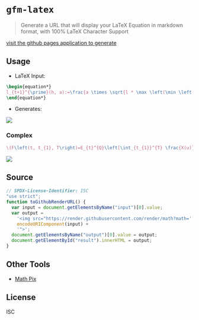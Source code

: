 # `gfm-latex`

> Generate a URL that will display your LaTeX Equation in markdown format, with 100% LaTeX Character Support

[visit the github pages application to generate](https://sambacha.github.io/github-flavoured-latex/)

## Usage

- LaTeX Input:

```latex
\begin{equation*}
l_{t+1}^{\prime}(h, a):=\frac{a \times \sqrt{l * \max \left(\min \left(\theta, l^{2}\right), 1\right)}}{100}
\end{equation*}
```

- Generates:

<img src="https://render.githubusercontent.com/render/math?math=%5Cbegin%7Bequation*%7D%0Al_%7Bt%2B1%7D%5E%7B%5Cprime%7D(h%2C%20a)%3A%3D%5Cfrac%7Ba%20%5Ctimes%20%5Csqrt%7Bl%20*%20%5Cmax%20%5Cleft(%5Cmin%20%5Cleft(%5Ctheta%2C%20l%5E%7B2%7D%5Cright)%2C%201%5Cright)%7D%7D%7B100%7D%0A%5Cend%7Bequation*%7D">

### Complex

```latex
\(F\left(t, t_{1}, T\right)=E_{t}^{Q}\left[\int_{t_{1}}^{T} \frac{X(u)}{T-t_{1}} d u\right]=\left\{\begin{array}{l}\frac{e^{r(T-t)}-e^{r\left(t_{1}-t\right)}}{\left(T-t_{1}\right) r} X_{t} \\ \int_{t_{1}}^{t} \frac{X_{u}}{T-t_{1}} d u+\frac{e^{r(T-t)}-1}{\left(T-t_{1}\right) r} X_{t} \\ (6.7)\end{array}\right.\)
```

<img src="https://render.githubusercontent.com/render/math?math=%5C(F%5Cleft(t%2C%20t_%7B1%7D%2C%20T%5Cright)%3DE_%7Bt%7D%5E%7BQ%7D%5Cleft%5B%5Cint_%7Bt_%7B1%7D%7D%5E%7BT%7D%20%5Cfrac%7BX(u)%7D%7BT-t_%7B1%7D%7D%20d%20u%5Cright%5D%3D%5Cleft%5C%7B%5Cbegin%7Barray%7D%7Bl%7D%5Cfrac%7Be%5E%7Br(T-t)%7D-e%5E%7Br%5Cleft(t_%7B1%7D-t%5Cright)%7D%7D%7B%5Cleft(T-t_%7B1%7D%5Cright)%20r%7D%20X_%7Bt%7D%20%5C%5C%20%5Cint_%7Bt_%7B1%7D%7D%5E%7Bt%7D%20%5Cfrac%7BX_%7Bu%7D%7D%7BT-t_%7B1%7D%7D%20d%20u%2B%5Cfrac%7Be%5E%7Br(T-t)%7D-1%7D%7B%5Cleft(T-t_%7B1%7D%5Cright)%20r%7D%20X_%7Bt%7D%20%5C%5C%20(6.7)%5Cend%7Barray%7D%5Cright.%5C)">


## Source

```javascript
// SPDX-License-Identifier: ISC
"use strict";
function toGithubRenderURL() {
  var input = document.getElementsByName("input")[0].value;
  var output =
    '<img src="https://render.githubusercontent.com/render/math?math=' +
    encodeURIComponent(input) +
    '">';
  document.getElementsByName("output")[0].value = output;
  document.getElementById("result").innerHTML = output;
}
```
## Other Tools

- [Math Pix](https://mathpix.com/)

## License

ISC
